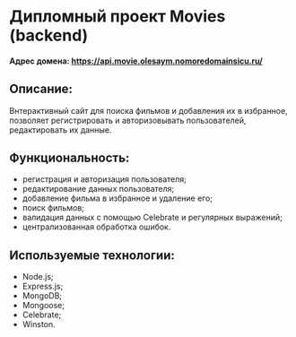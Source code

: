 # Дипломный проект Movies (backend)

#### Адрес домена: https://api.movie.olesaym.nomoredomainsicu.ru/

## Описание:
Bнтерактивный сайт для поиска фильмов и добавления их в избранное, позволяет регистрировать и авторизовывать пользователей, редактировать их данные.

## Функциональность:
* регистрация и авторизация пользователя;
* редактирование данных пользователя;
* добавление фильма в избранное и удаление его;
* поиск фильмов;
* валидация данных с помощью Celebrate и регулярных выражений;
* централизованная обработка ошибок.

## Используемые технологии: 
* Node.js;
* Express.js;
* MongoDB;
* Mongoose;
* Celebrate;
* Winston.
